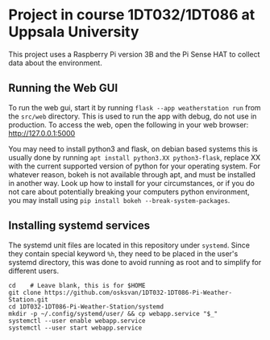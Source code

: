 # Project in course 1DT032/1DT086 at Uppsala University

This project uses a Raspberry Pi version 3B and the Pi Sense HAT to collect data about the environment.

## Running the Web GUI

To run the web gui, start it by running `flask --app weatherstation run` from the `src/web` directory.
This is used to run the app with debug, do not use in production. To access the web, open the following in your web browser: http://127.0.0.1:5000

You may need to install python3 and flask, on debian based systems this is usually done by running `apt install python3.XX python3-flask`, replace XX with the current supported version of python for your operating system. For whatever reason, bokeh is not available through apt, and must be installed in another way. Look up how to install for your circumstances, or if you do not care about potentially breaking your computers python environment, you may install using `pip install bokeh --break-system-packages`.

## Installing systemd services
The systemd unit files are located in this repository under `systemd`.
Since they contain special keyword `%h`, they need to be placed in the user's systemd directory, this was done to avoid running as root and to simplify for different users.

    cd    # Leave blank, this is for $HOME
    git clone https://github.com/osksvan/1DT032-1DT086-Pi-Weather-Station.git
    cd 1DT032-1DT086-Pi-Weather-Station/systemd
    mkdir -p ~/.config/systemd/user/ && cp webapp.service "$_"
    systemctl --user enable webapp.service
    systemctl --user start webapp.service
